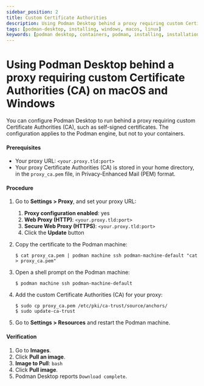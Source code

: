 ```yaml
---
sidebar_position: 2
title: Custom Certificate Authorities
description: Using Podman Desktop behind a proxy requiring custom Certificate Authorities (CA).
tags: [podman-desktop, installing, windows, macos, linux]
keywords: [podman desktop, containers, podman, installing, installation, windows, macos, linux]
---
```


# Using Podman Desktop behind a proxy requiring custom Certificate Authorities (CA) on macOS and Windows

You can configure Podman Desktop to run behind a proxy requiring custom Certificate Authorities (CA), such as self-signed certificates.
The configuration applies to the Podman engine, but not to your containers.

#### Prerequisites

* Your proxy URL: `<your.proxy.tld:port>`
* Your proxy Certificate Authorities (CA) is stored in your home directory, in the `proxy_ca.pem` file, in Privacy-Enhanced Mail (PEM) format.

#### Procedure

1. Go to **Settings > Proxy**, and set your proxy URL:

   1. **Proxy configuration enabled**: yes
   1. **Web Proxy (HTTP)**: `<your.proxy.tld:port>`
   1. **Secure Web Proxy (HTTPS)**: `<your.proxy.tld:port>`
   1. Click the **Update** button

1. Copy the certificate to the Podman machine:

    ```shell-session
    $ cat proxy_ca.pem | podman machine ssh podman-machine-default "cat > proxy_ca.pem"
    ```

1. Open a shell prompt on the Podman machine:

    ```shell-session
    $ podman machine ssh podman-machine-default
    ```

1. Add the custom Certificate Authorities (CA) for your proxy:

    ```shell-session
    $ sudo cp proxy_ca.pem /etc/pki/ca-trust/source/anchors/
    $ sudo update-ca-trust
   ```

1. Go to **Settings > Resources** and restart the Podman machine.

#### Verification

1. Go to **Images**.
1. Click **Pull an image**.
1. **Image to Pull**: `bash`
1. Click **Pull image**.
1. Podman Desktop reports `Download complete`.
